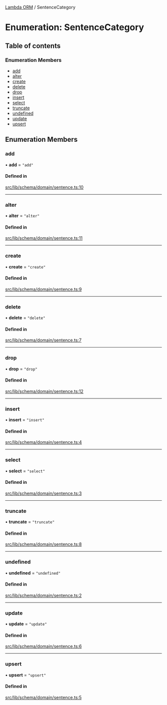 [Lambda ORM](../README.md) / SentenceCategory

# Enumeration: SentenceCategory

## Table of contents

### Enumeration Members

- [add](SentenceCategory.md#add)
- [alter](SentenceCategory.md#alter)
- [create](SentenceCategory.md#create)
- [delete](SentenceCategory.md#delete)
- [drop](SentenceCategory.md#drop)
- [insert](SentenceCategory.md#insert)
- [select](SentenceCategory.md#select)
- [truncate](SentenceCategory.md#truncate)
- [undefined](SentenceCategory.md#undefined)
- [update](SentenceCategory.md#update)
- [upsert](SentenceCategory.md#upsert)

## Enumeration Members

### add

• **add** = ``"add"``

#### Defined in

[src/lib/schema/domain/sentence.ts:10](https://github.com/lambda-orm/lambdaorm-base/blob/003144648abf70422862859950af236b7fb049f7/src/lib/schema/domain/sentence.ts#L10)

___

### alter

• **alter** = ``"alter"``

#### Defined in

[src/lib/schema/domain/sentence.ts:11](https://github.com/lambda-orm/lambdaorm-base/blob/003144648abf70422862859950af236b7fb049f7/src/lib/schema/domain/sentence.ts#L11)

___

### create

• **create** = ``"create"``

#### Defined in

[src/lib/schema/domain/sentence.ts:9](https://github.com/lambda-orm/lambdaorm-base/blob/003144648abf70422862859950af236b7fb049f7/src/lib/schema/domain/sentence.ts#L9)

___

### delete

• **delete** = ``"delete"``

#### Defined in

[src/lib/schema/domain/sentence.ts:7](https://github.com/lambda-orm/lambdaorm-base/blob/003144648abf70422862859950af236b7fb049f7/src/lib/schema/domain/sentence.ts#L7)

___

### drop

• **drop** = ``"drop"``

#### Defined in

[src/lib/schema/domain/sentence.ts:12](https://github.com/lambda-orm/lambdaorm-base/blob/003144648abf70422862859950af236b7fb049f7/src/lib/schema/domain/sentence.ts#L12)

___

### insert

• **insert** = ``"insert"``

#### Defined in

[src/lib/schema/domain/sentence.ts:4](https://github.com/lambda-orm/lambdaorm-base/blob/003144648abf70422862859950af236b7fb049f7/src/lib/schema/domain/sentence.ts#L4)

___

### select

• **select** = ``"select"``

#### Defined in

[src/lib/schema/domain/sentence.ts:3](https://github.com/lambda-orm/lambdaorm-base/blob/003144648abf70422862859950af236b7fb049f7/src/lib/schema/domain/sentence.ts#L3)

___

### truncate

• **truncate** = ``"truncate"``

#### Defined in

[src/lib/schema/domain/sentence.ts:8](https://github.com/lambda-orm/lambdaorm-base/blob/003144648abf70422862859950af236b7fb049f7/src/lib/schema/domain/sentence.ts#L8)

___

### undefined

• **undefined** = ``"undefined"``

#### Defined in

[src/lib/schema/domain/sentence.ts:2](https://github.com/lambda-orm/lambdaorm-base/blob/003144648abf70422862859950af236b7fb049f7/src/lib/schema/domain/sentence.ts#L2)

___

### update

• **update** = ``"update"``

#### Defined in

[src/lib/schema/domain/sentence.ts:6](https://github.com/lambda-orm/lambdaorm-base/blob/003144648abf70422862859950af236b7fb049f7/src/lib/schema/domain/sentence.ts#L6)

___

### upsert

• **upsert** = ``"upsert"``

#### Defined in

[src/lib/schema/domain/sentence.ts:5](https://github.com/lambda-orm/lambdaorm-base/blob/003144648abf70422862859950af236b7fb049f7/src/lib/schema/domain/sentence.ts#L5)
